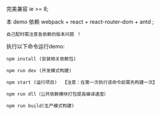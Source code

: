 
完美兼容 ie >= 8;

本 demo 依赖 webpack + react + react-router-dom + antd ;

	自己配时需注意各依赖的版本问题 ！

执行以下命令运行demo:

	npm install (安装相关依赖包)

	npm run dev (开发模式构建)

	npm start (运行项目)  【注意：在第一次执行该命令前需先构建一次】

	npm run dll（公共依赖模块打包提高编译速度）

	npm run build(生产模式构建)